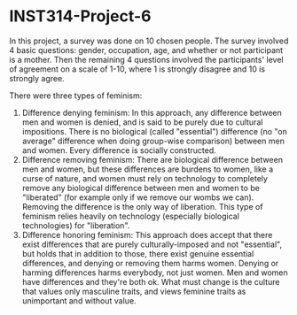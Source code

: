 # INST314-Project-6

In this project, a survey was done on 10 chosen people. The survey involved 4 basic questions: gender, occupation, age, and whether or not participant is a mother. Then the remaining 4 questions involved the participants' level of agreement on a scale of 1-10, where 1 is strongly disagree and 10 is strongly agree. 

There were three types of feminism:
1. Difference denying feminism: In this approach, any difference between men and women is denied, and is said to be purely due to cultural impositions. There is no biological (called "essential") difference (no "on average" difference when doing group-wise comparison) between men and women. Every difference is socially constructed.
2. Difference removing feminism: There are biological difference between men and women, but these differences are burdens to women, like a curse of nature, and women must rely on technology to completely remove any biological difference between men and women to be "liberated" (for example only if we remove our wombs we can). Removing the difference is the only way of liberation. This type of feminism relies heavily on technology (especially biological technologies) for "liberation".
3. Difference honoring feminism: This approach does accept that there exist differences that are purely culturally-imposed and not "essential", but holds that in addition to those, there exist genuine essential differences, and denying or removing them harms women. Denying or harming differences harms everybody, not just women. Men and women have differences and they're both ok. What must change is the culture that values only masculine traits, and views feminine traits as unimportant and without value.
